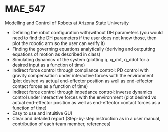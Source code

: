 # MAE_547
Modelling and Control of Robots at Arizona State University

- Defining the robot configuration with/without DH parameters (you would need to 
find the DH parameters if the user does not know those, then plot the robotic arm 
so the user can verify it) 
- Finding the governing equations analytically (deriving and outputting equations 
of motion as described in class) 
- Simulating dynamics of the system (plotting q, q_dot, q_ddot for a desired input 
as a function of time) 
- Indirect force control through compliance control: PD control with gravity 
compensation under interactive forces with the environment (plot desired vs 
actual end-effector position as well as end-effector contact forces as a function of 
time)
- Indirect force control through impedance control: inverse dynamics control under 
interactive forces with the environment (plot desired vs actual end-effector 
position as well as end-effector contact forces as a function of time) 
- Easy to use and intuitive GUI
- Clear and detailed report (Step-by-step instruction as in a user manual, 
contribution of each team member, references) 
